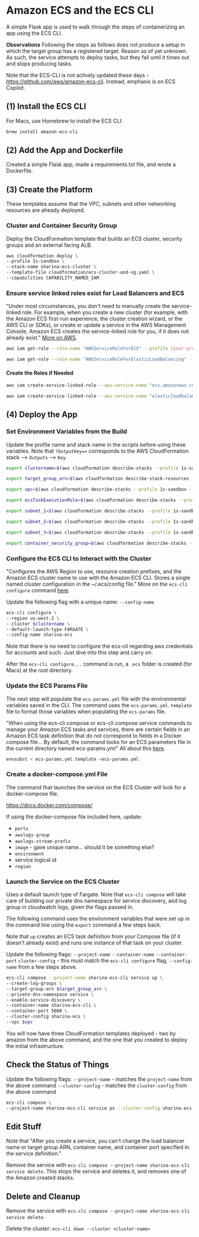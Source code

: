 # Amazon ECS and the ECS CLI

A simple Flask app is used to walk through the steps of containerizing an app using the ECS CLI.

**Observations**
Following the steps as follows does not produce a setup in which the target group has a registered target. Reason as of yet unknown. As such, the service attempts to deploy tasks, but they fail until it times out and stops producing tasks.

Note that the ECS-CLI is not actively updated these days - https://github.com/aws/amazon-ecs-cli. Instead, emphasis is on ECS Copilot.

## (1) Install the ECS CLI

For Macs, use Homebrew to install the ECS CLI:

```bash
brew install amazon-ecs-cli
```

## (2) Add the App and Dockerfile

Created a simple Flask app, made a requirements.txt file, and wrote a Dockerfile.

## (3) Create the Platform

These templates assume that the VPC, subnets and other networking resources are already deployed.

### Cluster and Container Security Group

Deploy the CloudFormation template that builds an ECS cluster, security groups and an external facing ALB.

```bash
aws cloudformation deploy \
--profile 1s-sandbox \
--stack-name sharina-ecs-cluster \
--template-file cloudformation/ecs-cluster-and-sg.yaml \
--capabilities CAPABILITY_NAMED_IAM
```

### Ensure service linked roles exist for Load Balancers and ECS

"Under most circumstances, you don't need to manually create the service-linked role. For example, when you create a new cluster (for example, with the Amazon ECS first-run experience, the cluster creation wizard, or the AWS CLI or SDKs), or create or update a service in the AWS Management Console, Amazon ECS creates the service-linked role for you, if it does not already exist." [More on AWS](https://docs.aws.amazon.com/AmazonECS/latest/developerguide/using-service-linked-roles.html).

```bash
aws iam get-role --role-name "AWSServiceRoleForECS" --profile [your-profile-name]
```

```bash
aws iam get-role --role-name "AWSServiceRoleForElasticLoadBalancing" --profile 1s-sandbox
```

#### Create the Roles if Needed

```bash
aws iam create-service-linked-role --aws-service-name "ecs.amazonaws.com"
```

```bash
aws iam create-service-linked-role --aws-service-name "elasticloadbalancing.amazonaws.com"
```

## (4) Deploy the App

### Set Environment Variables from the Build

Update the profile name and stack name in the scripts before using these variables. Note that `?OutputKey==` corresponds to the AWS CloudFormation stack --> `Outputs` --> `Key`.

```bash
export clustername=$(aws cloudformation describe-stacks --profile 1s-sandbox --stack-name sharina-ecs-cluster --query 'Stacks[0].Outputs[?OutputKey==`ClusterName`].OutputValue' --output text)

export target_group_arn=$(aws cloudformation describe-stack-resources --profile 1s-sandbox --stack-name sharina-ecs-cluster | jq -r '.[][] | select(.ResourceType=="AWS::ElasticLoadBalancingV2::TargetGroup").PhysicalResourceId')

export vpc=$(aws cloudformation describe-stacks --profile 1s-sandbox --stack-name doug-vpc --query 'Stacks[0].Outputs[?OutputKey==`VpcId`].OutputValue' --output text)

export ecsTaskExecutionRole=$(aws cloudformation describe-stacks --profile 1s-sandbox --stack-name sharina-ecs-cluster --query 'Stacks[0].Outputs[?OutputKey==`ECSTaskExecutionRole`].OutputValue' --output text)

export subnet_1=$(aws cloudformation describe-stacks --profile 1s-sandbox --stack-name doug-vpc --query 'Stacks[0].Outputs[?OutputKey==`PrivateAZASubnetId`].OutputValue' --output text)

export subnet_2=$(aws cloudformation describe-stacks --profile 1s-sandbox --stack-name doug-vpc --query 'Stacks[0].Outputs[?OutputKey==`PrivateAZBSubnetId`].OutputValue' --output text)

export subnet_3=$(aws cloudformation describe-stacks --profile 1s-sandbox --stack-name doug-vpc --query 'Stacks[0].Outputs[?OutputKey==`PrivateAZCSubnetId`].OutputValue' --output text)

export container_security_group=$(aws cloudformation describe-stacks --profile 1s-sandbox --stack-name sharina-ecs-cluster --query 'Stacks[0].Outputs[?OutputKey==`ContainerSecurityGroup`].OutputValue' --output text)
```

### Configure the ECS CLI to Interact with the Cluster

"Configures the AWS Region to use, resource creation prefixes, and the Amazon ECS cluster name to use with the Amazon ECS CLI. Stores a single named cluster configuration in the ~/.ecs/config file." More on the `ecs-cli configure` command [here](https://docs.aws.amazon.com/AmazonECS/latest/developerguide/cmd-ecs-cli-configure.html).

Update the following flag with a unique name:
`--config-name`

```bash
ecs-cli configure \
--region us-west-2 \
--cluster $clustername \
--default-launch-type FARGATE \
--config-name sharina-ecs
```

Note that there is no need to configure the ecs-cli regarding aws credentials for accounts and such. Just dive into this step and carry on.

After the `ecs-cli configure...` command is run, a `.ecs` folder is created (for Macs) at the root directory.

### Update the ECS Params File

The next step will populate the `ecs-params.yml` file with the environmental variables saved in the CLI. The command uses the `ecs-params.yml.template` file to format those variables when populating the `ecs-params` file.

"When using the ecs-cli compose or ecs-cli compose service commands to manage your Amazon ECS tasks and services, there are certain fields in an Amazon ECS task definition that do not correspond to fields in a Docker compose file... By default, the command looks for an ECS parameters file in the current directory named ecs-params.yml" All about this [here](https://docs.aws.amazon.com/AmazonECS/latest/developerguide/cmd-ecs-cli-compose-ecsparams.html).

```bash
envsubst < ecs-params.yml.template >ecs-params.yml
```

### Create a docker-compose.yml File

The command that launches the service on the ECS Cluster will look for a docker-compose file.

https://docs.docker.com/compose/

If using the docker-compose file included here, update:

* `ports`
* `awslogs-group`
* `awslogs-stream-prefix`
* `image` - gave unique name... should it be something else?
* `environment`
* service logical id
* `region`



### Launch the Service on the ECS Cluster

Uses a default launch type of Fargate. Note that `ecs-cli compose` will take care of building our private dns namespace for service discovery, and log group in cloudwatch logs, given the flags passed in.

The following command uses the environment variables that were set up in the command line using the `export` command a few steps back.

Note that `up` creates an ECS task definition from your Compose file (if it doesn't already exist) and runs one instance of that task on your cluster.

Update the following flags:
`--project-name`
`--container-name`
`--container-port`
`cluster-config` - this must match the `ecs-cli configure` flag, `--config-name` from a few steps above.

```bash
ecs-cli compose --project-name sharina-ecs-cli service up \
--create-log-groups \
--target-group-arn $target_group_arn \
--private-dns-namespace service \
--enable-service-discovery \
--container-name sharina-ecs-cli \
--container-port 5000 \
--cluster-config sharina-ecs \
--vpc $vpc
```

You will now have three CloudFormation templates deployed - two by amazon from the above command, and the one that you created to deploy the initial infrastructure.

## Check the Status of Things

Update the following flags:
`--project-name` - matches the `project-name` from the above command
`--cluster-config` - matches the `cluster-config` from the above command

```bash
ecs-cli compose \
--project-name sharina-ecs-cli service ps --cluster-config sharina-ecs
```

## Edit Stuff

Note that "After you create a service, you can't change the load balancer name or target group ARN, container name, and container port specified in the service definition."

Remove the service with `ecs-cli compose --project-name sharina-ecs-cli service delete`. This stops the service and deletes it, and removes one of the Amazon created stacks.

## Delete and Cleanup

Remove the service with `ecs-cli compose --project-name sharina-ecs-cli service delete`.

Delete the cluster: `ecs-cli down --cluster <cluster-name>`


